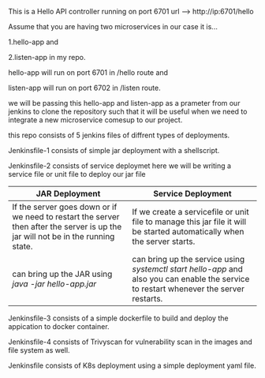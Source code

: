 This is a Hello API controller running on port 6701
url --> http://ip:6701/hello

Assume that you are having two microservices in our case it is...

1.hello-app and 

2.listen-app in my repo.

hello-app will run on port 6701 in /hello route and

listen-app will run on port 6702 in /listen route.

we will be passing this hello-app and listen-app as a prameter from our jenkins to clone the repository such that it will be useful when we need to integrate a new microservice comesup to our project.

this repo consists of 5 jenkins files of diffrent types of deployments.

Jenkinsfile-1 consists of simple jar deployment with a shellscript.

Jenkinsfile-2 consists of service deploymet here we will be writing a service file or unit file to deploy our jar file

| JAR Deployment | Service Deployment |
| -------------- | ------------------ |
| If the server goes down or if we need to restart the server then after the server is up the jar will not be in the running state.	| If we create a servicefile or unit file to manage this jar file it will be started automatically when the server starts. |
| can bring up the JAR using _java -jar hello-app.jar_ | can bring up the service using _systemctl start hello-app_ and also you can enable the service to restart whenever the server restarts. |

Jenkinsfile-3 consists of a simple dockerfile to build and deploy the appication to docker container.

Jenkinsfile-4 consists of Trivyscan for vulnerability scan in the images and file system as well.

Jenkinsfile consists of K8s deployment using a simple deployment yaml file.
